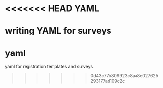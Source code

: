 <<<<<<< HEAD
YAML
====

writing YAML for surveys
=======
yaml
====

yaml for registration templates and surveys
>>>>>>> 0d43c77b809923c8aa8e027625293177ad109c2c
